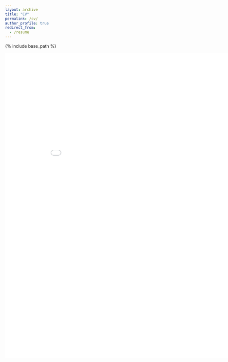 ```yaml
---
layout: archive
title: "CV"
permalink: /cv/
author_profile: true
redirect_from:
  - /resume
---
```


{% include base_path %}

<center><embed src="../assets/CV_YING_TU_2401.pdf" width="900" height="1000"></center>
